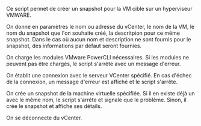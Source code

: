Ce script permet de créer un snapshot pour la VM cible sur un hyperviseur VMWARE.

On donne en paramètres le nom ou adresse du vCenter, le nom de la VM, le nom du snapshot que l'on souhaite créé, la descritpion pour ce même snapshot.
Dans le cas où aucun nom et description ne sont fournis pour le snapshot, des informations par défaut seront fournies.

On charge les modules VMware PowerCLI nécessaires. Si les modules ne peuvent pas être chargés, le script s'arrête avec un message d'erreur.

On établit une connexion avec le serveur VCenter spécifié. En cas d'échec de la connexion, un message d'erreur est affiché et le script s'arrête.

On crée un snapshot de la machine virtuelle spécifiée. Si il en existe déjà un avec le même nom, le script s'arrête et signale que le problème. Sinon, il crée le snapshot et affiche ses détails.

On se déconnecte du vCenter.
